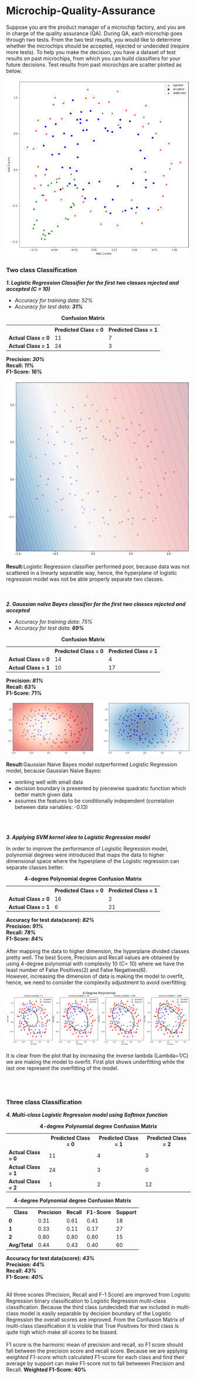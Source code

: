 # Microchip-Quality-Assurance

Suppose you are the product manager of a microchip factory, and you are in charge of the quality assurance (QA). During QA, each microchip goes through two tests. From the two test results, you would like to determine whether the microchips should be accepted, rejected or undecided (require more tests). To help you make the decision, you have a dataset of test results on past microchips, from which you can build classifiers for your future decisions. Test results from past microchips are scatter plotted as below.

![Pic1](pic1.png)


### Two class Classification 
<b>*1. Logistic Regression Classifier for the first two classes rejected and accepted (C = 10)*</b>
- *Accuracy for training data: 52%*
- *Accuracy for test data: <b>31%</b>*

<table style="width:100%">
  <caption><b>Confusion Matrix</b></caption>
  <tr>
    <th></th>
    <th>Predicted Class = 0</th>
    <th>Predicted Class = 1</th>
  </tr>
  <tr>
    <td><b>Actual Class = 0</b></td>
    <td>11</td>
    <td>7</td>
  </tr>
  <tr>
    <td><b>Actual Class = 1</b></td>
    <td>24</td>
    <td>3</td>
  </tr>
</table>

<b>Precision: *30%*</b><br>
<b>Recall: *11%*</b><br>
<b>F1-Score: *16%*</b>

![Pic1](Log_Reg1.png)

<b>Result</b>:Logistic Regression classifier performed poor, because data was not scattered in a linearly separable way, hence, the hyperplane of logistic regression model was not be able properly separate two classes.
<br><br><br><br>
<b>*2. Gaussian naïve Bayes classifier for the first two classes rejected and accepted*</b>
- *Accuracy for training data: 75%*
- *Accuracy for test data: <b>69%</b>*

<table style="width:100%">
  <caption><b>Confusion Matrix</b></caption>
  <tr>
    <th></th>
    <th>Predicted Class = 0</th>
    <th>Predicted Class = 1</th>
  </tr>
  <tr>
    <td><b>Actual Class = 0</b></td>
    <td>14</td>
    <td>4</td>
  </tr>
  <tr>
    <td><b>Actual Class = 1</b></td>
    <td>10</td>
    <td>17</td>
  </tr>
</table>

<b>Precision: *81%*</b><br>
<b>Recall: *63%*</b><br>
<b>F1-Score: *71%*</b>

![Pic1](Gaussian1.png)

<b>Result</b>:Gaussian Naive Bayes model outperformed Logistic Regression model, because Gaussian Naive Bayes:
- working well with small data
- decision boundary is presented by piecewise quadratic function which better match given data
- assumes the features to be conditionally independent (correlation between data variables: -0.13)
<br><br><br><br>

<b>*3. Applying SVM kernel idea to Logistic Regression model</b>*

In order to improve the performance of Logisitic Regression model, polynomial degrees were introduced that maps the data to higher dimensional space where the hyperplane of the Logistic regression can separate classes better.

<table style="width:100%">
  <caption><b>4-degree Polynomial degree Confusion Matrix</b></caption>
  <tr>
    <th></th>
    <th>Predicted Class = 0</th>
    <th>Predicted Class = 1</th>
  </tr>
  <tr>
    <td><b>Actual Class = 0</b></td>
    <td>16</td>
    <td>2</td>
  </tr>
  <tr>
    <td><b>Actual Class = 1</b></td>
    <td>6</td>
    <td>21</td>
  </tr>
</table>

<b>Accuracy for test data(score): *82%*</b><br>
<b>Precision: *91%*</b><br>
<b>Recall: *78%*</b><br>
<b>F1-Score: *84%*</b>
<br><br>
After mapping the data to higher dimension, the hyperplane divided classes pretty well. The best Score, Precision and Recall values are obtained by using 4-degree polynomial with complexity 10 (C= 10) where we have the least number of False Positives(2) and False Negatives(6).<br>
However, increasing the dimension of data is making the model to overfit, hence, we need to consider the complexity adjustment to avoid overfitting.

![Pic1](Polynomial.png)

It is clear from the plot that by increasing the inverse lambda (Lambda=1/C) we are making the model to overfit.
First plot shows underfitting while the last one represent the overfitting of the model.
<br><br><br><br>
### Three class Classification 
<b>*4. Multi-class Logistic Regression model using Softmax function</b>*

<table style="width:100%">
  <caption><b>4-degree Polynomial degree Confusion Matrix</b></caption>
  <tr>
    <th></th>
    <th>Predicted Class = 0</th>
    <th>Predicted Class = 1</th>
    <th>Predicted Class = 2</th>
  </tr>
  <tr>
    <td><b>Actual Class = 0</b></td>
    <td>11</td>
    <td>4</td>
    <td>3</td>
  </tr>
  <tr>
    <td><b>Actual Class = 1</b></td>
    <td>24</td>
    <td>3</td>
    <td>0</td>
  </tr>
    <tr>
    <td><b>Actual Class = 2</b></td>
    <td>1</td>
    <td>2</td>
    <td>12</td>
  </tr>
</table>

<table style="width:100%">
  <caption><b>4-degree Polynomial degree Confusion Matrix</b></caption>
  <tr>
    <th>Class</th>
    <th>Precision</th>
    <th>Recall</th>
    <th>F1-Score</th>
    <th>Support</th>
  </tr>
  <tr>
    <td><b>0</b></td>
    <td>0.31</td>
    <td>0.61</td>
    <td>0.41</td>
    <td>18</td>
  </tr>
   <tr>
    <td><b>1</b></td>
    <td>0.33</td>
    <td>0.11</td>
    <td>0.17</td>
    <td>27</td>
  </tr>
    <tr>
    <td><b>2</b></td>
    <td>0.80</td>
    <td>0.80</td>
    <td>0.80</td>
    <td>15</td>
  </tr>
    <tr>
    <td><b>Avg/Total</b></td>
    <td>0.44</td>
    <td>0.43</td>
    <td>0.40</td>
    <td>60</td>
  </tr>
  
</table>

<b>Accuracy for test data(score): *43%*</b><br>
<b>Precision: *44%*</b><br>
<b>Recall: *43%*</b><br>
<b>F1-Score: *40%*</b>
<br><br>

All three scores (Precision, Recall and F-1 Score) are improved from Logistic Regression binary classification to Logistic Regression multi-class classification. Because the third class (undecided) that we included in multi-class model is easily separable by decision boundary of the Logistic Regression the overall scores are improved. From the Confusion Matrix of multi-class classification it is visible that True Positives for third class is quite high which make all scores to be biased.
<br><br>
F1 score is the harmonic mean of precision and recall, so F1 score should fall between the precision score and recall score. Because we are applying *weighted F1-score* which calculated F1-score for each class and find their average by support can make F1-score not to fall betweeen Precision and Recall.
<b>Weighted F1-Score: 40%</b>
